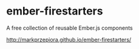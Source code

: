 ember-firestarters
==================

A free collection of reusable Ember.js components

http://markprzepiora.github.io/ember-firestarters/
